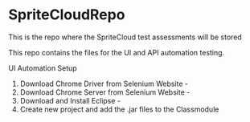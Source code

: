 # SpriteCloudRepo
This is the repo where the SpriteCloud test assessments will be stored

This repo contains the files for the UI and API automation testing.

UI Automation Setup
1. Download Chrome Driver from Selenium Website - 
2. Download Chrome Server from Selenium Website - 
3. Download and Install Eclipse - 
4. Create new project and add the .jar files to the Classmodule 
